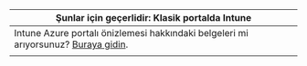 |Şunlar için geçerlidir: Klasik portalda Intune |
|--|
|Intune Azure portalı önizlemesi hakkındaki belgeleri mi arıyorsunuz? [Buraya gidin](https://docs.microsoft.com/intune-azure/introduction/what-is-microsoft-intune).|
| |


<!--HONumber=Jan17_HO2-->


